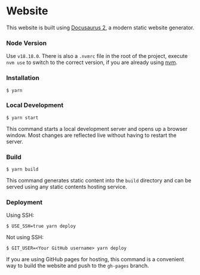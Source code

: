 # Website

This website is built using [Docusaurus 2](https://docusaurus.io/), a modern static website generator.

### Node Version

Use `v18.18.0`. There is also a `.nvmrc` file in the root of the project, execute `nvm use` to switch to the correct version, if you are already using [nvm](https://github.com/nvm-sh/nvm).

### Installation

```
$ yarn
```

### Local Development

```
$ yarn start
```

This command starts a local development server and opens up a browser window. Most changes are reflected live without having to restart the server.

### Build

```
$ yarn build
```

This command generates static content into the `build` directory and can be served using any static contents hosting service.

### Deployment

Using SSH:

```
$ USE_SSH=true yarn deploy
```

Not using SSH:

```
$ GIT_USER=<Your GitHub username> yarn deploy
```

If you are using GitHub pages for hosting, this command is a convenient way to build the website and push to the `gh-pages` branch.

